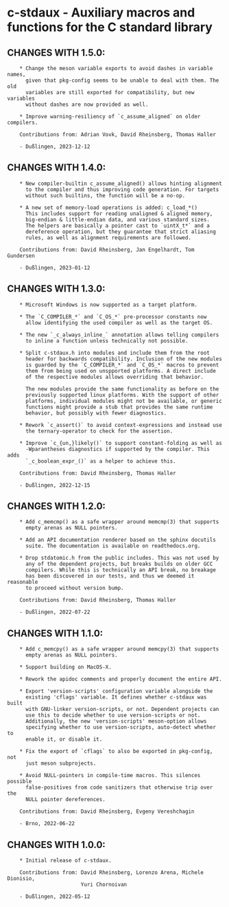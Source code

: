 # c-stdaux - Auxiliary macros and functions for the C standard library

## CHANGES WITH 1.5.0:

        * Change the meson variable exports to avoid dashes in variable names,
          given that pkg-config seems to be unable to deal with them. The old
          variables are still exported for compatibility, but new variables
          without dashes are now provided as well.

        * Improve warning-resiliency of `c_assume_aligned` on older compilers.

        Contributions from: Adrian Vovk, David Rheinsberg, Thomas Haller

        - Dußlingen, 2023-12-12

## CHANGES WITH 1.4.0:

        * New compiler-builtin c_assume_aligned() allows hinting alignment
          to the compiler and thus improving code generation. For targets
          without such builtins, the function will be a no-op.

        * A new set of memory-load operations is added: c_load_*()
          This includes support for reading unaligned & aligned memory,
          big-endian & little-endian data, and various standard sizes.
          The helpers are basically a pointer cast to `uintX_t*` and a
          dereference operation, but they guarantee that strict aliasing
          rules, as well as alignment requirements are followed.

        Contributions from: David Rheinsberg, Jan Engelhardt, Tom Gundersen

        - Dußlingen, 2023-01-12

## CHANGES WITH 1.3.0:

        * Microsoft Windows is now supported as a target platform.

        * The `C_COMPILER_*` and `C_OS_*` pre-processor constants now
          allow identifying the used compiler as well as the target OS.

        * The new `_c_always_inline_` annotation allows telling compilers
          to inline a function unless technically not possible.

        * Split c-stdaux.h into modules and include them from the root
          header for backwards compatibility. Inclusion of the new modules
          is guarded by the `C_COMPILER_*` and `C_OS_*` macros to prevent
          them from being used on unspported platforms. A direct include
          of the respective modules allows overriding that behavior.

          The new modules provide the same functionality as before on the
          previously supported linux platforms. With the support of other
          platforms, individual modules might not be available, or generic
          functions might provide a stub that provides the same runtime
          behavior, but possibly with fewer diagnostics.

        * Rework `c_assert()` to avoid context-expressions and instead use
          the ternary-operator to check for the assertion.

        * Improve `c_{un,}likely()` to support constant-folding as well as
          -Wparantheses diagnostics if supported by the compiler. This adds
          `_c_boolean_expr_()` as a helper to achieve this.

        Contributions from: David Rheinsberg, Thomas Haller

        - Dußlingen, 2022-12-15

## CHANGES WITH 1.2.0:

        * Add c_memcmp() as a safe wrapper around memcmp(3) that supports
          empty arenas as NULL pointers.

        * Add an API documentation renderer based on the sphinx docutils
          suite. The documentation is available on readthedocs.org.

        * Drop stdatomic.h from the public includes. This was not used by
          any of the dependent projects, but breaks builds on older GCC
          compilers. While this is technically an API break, no breakage
          has been discovered in our tests, and thus we deemed it reasonable
          to proceed without version bump.

        Contributions from: David Rheinsberg, Thomas Haller

        - Dußlingen, 2022-07-22

## CHANGES WITH 1.1.0:

        * Add c_memcpy() as a safe wrapper around memcpy(3) that supports
          empty arenas as NULL pointers.

        * Support building on MacOS-X.

        * Rework the apidoc comments and properly document the entire API.

        * Export 'version-scripts' configuration variable alongside the
          existing 'cflags' variable. It defines whether c-stdaux was built
          with GNU-linker version-scripts, or not. Dependent projects can
          use this to decide whether to use version-scripts or not.
          Additionally, the new 'version-scripts' meson-option allows
          specifying whether to use version-scripts, auto-detect whether to
          enable it, or disable it.

        * Fix the export of `cflags` to also be exported in pkg-config, not
          just meson subprojects.

        * Avoid NULL-pointers in compile-time macros. This silences possible
          false-positives from code sanitizers that otherwise trip over the
          NULL pointer dereferences.

        Contributions from: David Rheinsberg, Evgeny Vereshchagin

        - Brno, 2022-06-22

## CHANGES WITH 1.0.0:

        * Initial release of c-stdaux.

        Contributions from: David Rheinsberg, Lorenzo Arena, Michele Dionisio,
                            Yuri Chornoivan

        - Dußlingen, 2022-05-12
